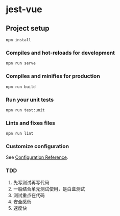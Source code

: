 # jest-vue

## Project setup
```
npm install
```

### Compiles and hot-reloads for development
```
npm run serve
```

### Compiles and minifies for production
```
npm run build
```

### Run your unit tests
```
npm run test:unit
```

### Lints and fixes files
```
npm run lint
```

### Customize configuration
See [Configuration Reference](https://cli.vuejs.org/config/).

### TDD
1. 先写测试再写代码
2. 一般结合单元测试使用，是白盒测试
3. 测试重点在代码
4. 安全感低
5. 速度快